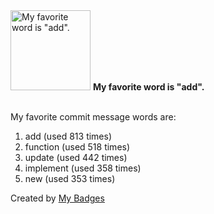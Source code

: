<img src="https://my-badges.github.io/my-badges/favorite-word.png" alt="My favorite word is &quot;add&quot;." title="My favorite word is &quot;add&quot;." width="128">
<strong>My favorite word is &quot;add&quot;.</strong>
<br><br>

My favorite commit message words are:

1. add (used 813 times)
2. function (used 518 times)
3. update (used 442 times)
4. implement (used 358 times)
5. new (used 353 times)


Created by <a href="https://github.com/my-badges/my-badges">My Badges</a>